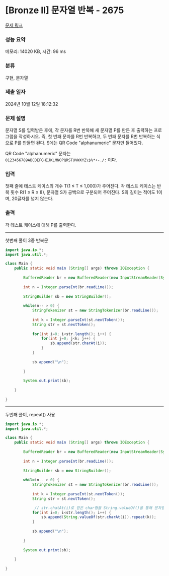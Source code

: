 # [Bronze II] 문자열 반복 - 2675 

[문제 링크](https://www.acmicpc.net/problem/2675) 

### 성능 요약

메모리: 14020 KB, 시간: 96 ms

### 분류

구현, 문자열

### 제출 일자

2024년 10월 12일 18:12:32

### 문제 설명

<p>문자열 S를 입력받은 후에, 각 문자를 R번 반복해 새 문자열 P를 만든 후 출력하는 프로그램을 작성하시오. 즉, 첫 번째 문자를 R번 반복하고, 두 번째 문자를 R번 반복하는 식으로 P를 만들면 된다. S에는 QR Code "alphanumeric" 문자만 들어있다.</p>

<p>QR Code "alphanumeric" 문자는 <code>0123456789ABCDEFGHIJKLMNOPQRSTUVWXYZ\$%*+-./:</code> 이다.</p>

### 입력 

 <p>첫째 줄에 테스트 케이스의 개수 T(1 ≤ T ≤ 1,000)가 주어진다. 각 테스트 케이스는 반복 횟수 R(1 ≤ R ≤ 8), 문자열 S가 공백으로 구분되어 주어진다. S의 길이는 적어도 1이며, 20글자를 넘지 않는다. </p>

### 출력 

 <p>각 테스트 케이스에 대해 P를 출력한다.</p>

---

첫번째 풀이 3중 반복문

```java
import java.io.*;
import java.util.*;

class Main {
	public static void main (String[] args) throws IOException {
	 
	    BufferedReader br = new BufferedReader(new InputStreamReader(System.in));
	    
	    int n = Integer.parseInt(br.readLine());
	    
	    StringBuilder sb = new StringBuilder();
	    
	    while(n-- > 0) {
	        StringTokenizer st = new StringTokenizer(br.readLine());
	        
	        int k = Integer.parseInt(st.nextToken());
	        String str = st.nextToken();
	        
	        for(int i=0; i<str.length(); i++) {
	            for(int j=0; j<k; j++) {
	                sb.append(str.charAt(i));
	            }
	        }
	        
	        sb.append("\n");
	        
	    }
	    
	    System.out.print(sb);
	    
	}
	
}   

```

---

두번째 풀이, repeat() 사용
```java
import java.io.*;
import java.util.*;

class Main {
	public static void main (String[] args) throws IOException {
	 
	    BufferedReader br = new BufferedReader(new InputStreamReader(System.in));
	    
	    int n = Integer.parseInt(br.readLine());
	    
	    StringBuilder sb = new StringBuilder();
	    
	    while(n-- > 0) {
	        StringTokenizer st = new StringTokenizer(br.readLine());
	        
	        int k = Integer.parseInt(st.nextToken());
	        String str = st.nextToken();

             // str.chatAt(i)로 얻은 char형을 String.valueOf()을 통해 문자열로 바꿔준 뒤, repeat() 메서드 사용
	        for(int i=0; i<str.length(); i++) {
	            sb.append(String.valueOf(str.charAt(i)).repeat(k));
	        }
	        
	        sb.append("\n");
	        
	    }
	    
	    System.out.print(sb);
	    
	}
	
}   

```
